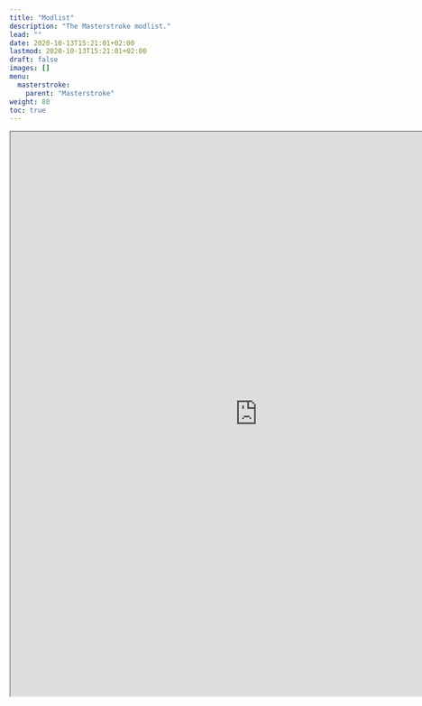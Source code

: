```yaml
---
title: "Modlist"
description: "The Masterstroke modlist."
lead: ""
date: 2020-10-13T15:21:01+02:00
lastmod: 2020-10-13T15:21:01+02:00
draft: false
images: []
menu:
  masterstroke:
    parent: "Masterstroke"
weight: 80
toc: true
---
```


<iframe src="https://docs.google.com/spreadsheets/d/e/2PACX-1vRX1swKMpBO5jUpua6LEzek7yQkPN8iaAkdIc87OSb7JoBUNTLuHNJ8zK8Jf0zaJ09O_deljFoWJHfj/pubhtml?gid=0&amp;single=true&amp;widget=true&amp;headers=false" height="1000" width="875"></iframe>